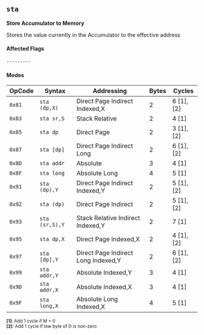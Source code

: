 
## `sta`

**Store Accumulator to Memory**

Stores the value currently in the Accumulator to the effective address

#### Affected Flags

```
---------
```

#### Modes

| OpCode | Syntax         | Addressing                          | Bytes  | Cycles        |
|--------|----------------|-------------------------------------|--------|---------------|
| `0x81` | `sta (dp,X)`   | Direct Page Indirect Indexed,X      | 2      | 6 [1],[2]     |
| `0x83` | `sta sr,S`     | Stack Relative                      | 2      | 4 [1]         |
| `0x85` | `sta dp`       | Direct Page                         | 2      | 3 [1],[2]     |
| `0x87` | `sta [dp]`     | Direct Page Indirect Long           | 2      | 6 [1],[2]     |
| `0x8D` | `sta addr`     | Absolute                            | 3      | 4 [1]         |
| `0x8F` | `sta long`     | Absolute Long                       | 4      | 5 [1]         |
| `0x91` | `sta (dp),Y`   | Direct Page Indirect Indexed,Y      | 2      | 5 [1],[2]     |
| `0x92` | `sta (dp)`     | Direct Page Indirect                | 2      | 5 [1],[2]     |
| `0x93` | `sta (sr,S),Y` | Stack Relative Indirect Indexed,Y   | 2      | 7 [1]         |
| `0x95` | `sta dp,X`     | Direct Page Indexed,X               | 2      | 4 [1],[2]     |
| `0x97` | `sta [dp],Y`   | Direct Page Indirect Long Indexed,Y | 2      | 6 [1],[2]     |
| `0x99` | `sta addr,Y`   | Absolute Indexed,Y                  | 3      | 4 [1]         |
| `0x9D` | `sta addr,X`   | Absolute Indexed,X                  | 3      | 4 [1]         |
| `0x9F` | `sta long,X`   | Absolute Long Indexed,X             | 4      | 5 [1]         |

<sub>**[1]**: Add 1 cycle if M = 0</sub><br />
<sub>**[2]**: Add 1 cycle if low byte of D is non-zero</sub><br />
